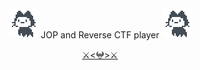 <div align="center">
	<img src="mona-loading-default.gif" width="48">
	<!-- <p>Credit to Minaminao creation</p> -->
JOP and Reverse CTF player
	<img src="mona-loading-default.gif" width="48">
	<br>
	
<a href=https://onlypwner.xyz/leaderboard>⚔️<𖤍>⚔️</a>
</div>





